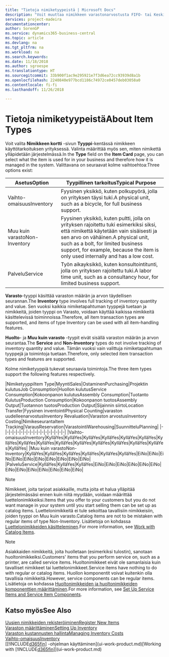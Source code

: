 ```yaml
---
title: "Tietoja nimiketyypeistä | Microsoft Docs"
description: "Voit muuttaa nimikkeen varastonarvostusta FIFO- tai Keskiarvo-arvostusmenetelmällä, esimerkiksi silloin, kun nimikkeen kustannusten muutoksen syynä on jokin muu kuin tapahtuma."
services: project-madeira
documentationcenter: 
author: SorenGP
ms.service: dynamics365-business-central
ms.topic: article
ms.devlang: na
ms.tgt_pltfrm: na
ms.workload: na
ms.search.keywords: 
ms.date: 11/18/2018
ms.author: sgroespe
ms.translationtype: HT
ms.sourcegitcommit: 33b900f1ac9e295921e7f3d6ea72cc93939d8a1b
ms.openlocfilehash: 2240840e977bcd1186c74972ce0457deb03058a0
ms.contentlocale: fi-fi
ms.lasthandoff: 11/26/2018

---
```

# <a name="about-item-types"></a><span data-ttu-id="4788e-103">Tietoja nimiketyypeistä</span><span class="sxs-lookup"><span data-stu-id="4788e-103">About Item Types</span></span>
<span data-ttu-id="4788e-104">Voit valita **Nimikkeen kortti** -sivun **Tyyppi**-kentässä nimikkeen käyttötarkoituksen yrityksessä. Valinta määrittää myös sen, miten nimikettä ylläpidetään järjestelmässä.</span><span class="sxs-lookup"><span data-stu-id="4788e-104">In the **Type** field on the **Item Card** page, you can select what the item is used for in your business and therefore how it is managed in the system.</span></span> <span data-ttu-id="4788e-105">Valittavana on seuraavat kolme vaihtoehtoa:</span><span class="sxs-lookup"><span data-stu-id="4788e-105">Three options exist:</span></span>

|<span data-ttu-id="4788e-106">Asetus</span><span class="sxs-lookup"><span data-stu-id="4788e-106">Option</span></span>|<span data-ttu-id="4788e-107">Tyypillinen tarkoitus</span><span class="sxs-lookup"><span data-stu-id="4788e-107">Typical Purpose</span></span>|
|------|-----------|
|<span data-ttu-id="4788e-108">Vaihto-omaisuus</span><span class="sxs-lookup"><span data-stu-id="4788e-108">Inventory</span></span>|<span data-ttu-id="4788e-109">Fyysinen yksikkö, kuten polkupyörä, jolla on yrityksen täysi tuki.</span><span class="sxs-lookup"><span data-stu-id="4788e-109">A physical unit, such as a bicycle, for full business support.</span></span>|
|<span data-ttu-id="4788e-110">Muu kuin varasto</span><span class="sxs-lookup"><span data-stu-id="4788e-110">Non-Inventory</span></span>|<span data-ttu-id="4788e-111">Fyysinen yksikkö, kuten pultti, jolla on yrityksen rajoitettu tuki esimerkiksi siksi, että nimikettä käytetään vain sisäisesti ja sen arvo on vähäinen.</span><span class="sxs-lookup"><span data-stu-id="4788e-111">A physical unit, such as a bolt, for limited business support, for example, because the item is only used internally and has a low cost.</span></span>|
|<span data-ttu-id="4788e-112">Palvelu</span><span class="sxs-lookup"><span data-stu-id="4788e-112">Service</span></span>|<span data-ttu-id="4788e-113">Työn aikayksikkö, kuten konsultointitunti, jolla on yrityksen rajoitettu tuki.</span><span class="sxs-lookup"><span data-stu-id="4788e-113">A labor time unit, such as a consultancy hour, for limited business support.</span></span>|

<span data-ttu-id="4788e-114">**Varasto**-tyyppi käsittää varaston määrän ja arvon täydellisen seurannan.</span><span class="sxs-lookup"><span data-stu-id="4788e-114">The **Inventory** type involves full tracking of inventory quantity and value.</span></span> <span data-ttu-id="4788e-115">Sen vuoksi kaikkia nimiketapahtuman tyyppejä tuetaan ja nimikkeitä, joiden tyyppi on Varasto, voidaan käyttää kaikissa nimikkeitä käsittelevissä toiminnoissa.</span><span class="sxs-lookup"><span data-stu-id="4788e-115">Therefore, all item transaction types are supported, and items of type Inventory can be used with all item-handling features.</span></span>

<span data-ttu-id="4788e-116">**Huolto**- ja **Muu kuin varasto** -tyypit eivät sisällä varaston määrän ja arvon seurantaa.</span><span class="sxs-lookup"><span data-stu-id="4788e-116">The **Service** and **Non-Inventory** types do not involve tracking of inventory quantity and value.</span></span> <span data-ttu-id="4788e-117">Tämän vuoksi vain valittuja nimiketapahtuman tyyppejä ja toimintoja tuetaan.</span><span class="sxs-lookup"><span data-stu-id="4788e-117">Therefore, only selected item transaction types and features are supported.</span></span>

<span data-ttu-id="4788e-118">Kolme nimiketyyppiä tukevat seuraavia toimintoja.</span><span class="sxs-lookup"><span data-stu-id="4788e-118">The three item types support the following features respectively.</span></span>

|<span data-ttu-id="4788e-119">Nimiketyyppi</span><span class="sxs-lookup"><span data-stu-id="4788e-119">Item Type</span></span>|<span data-ttu-id="4788e-120">Myynti</span><span class="sxs-lookup"><span data-stu-id="4788e-120">Sales</span></span>|<span data-ttu-id="4788e-121">Ostaminen</span><span class="sxs-lookup"><span data-stu-id="4788e-121">Purchasing</span></span>|<span data-ttu-id="4788e-122">Projektin kulutus</span><span class="sxs-lookup"><span data-stu-id="4788e-122">Job Consumption</span></span>|<span data-ttu-id="4788e-123">Huollon kulutus</span><span class="sxs-lookup"><span data-stu-id="4788e-123">Service Consumption</span></span>|<span data-ttu-id="4788e-124">Kokoonpanon kulutus</span><span class="sxs-lookup"><span data-stu-id="4788e-124">Assembly Consumption</span></span>|<span data-ttu-id="4788e-125">Tuotanto Kulutus</span><span class="sxs-lookup"><span data-stu-id="4788e-125">Production Consumption</span></span>|<span data-ttu-id="4788e-126">Kokoonpanon tuotos</span><span class="sxs-lookup"><span data-stu-id="4788e-126">Assembly Output</span></span>|<span data-ttu-id="4788e-127">Tuotannon tuotos</span><span class="sxs-lookup"><span data-stu-id="4788e-127">Production Output</span></span>|<span data-ttu-id="4788e-128">Sijainnin siirto</span><span class="sxs-lookup"><span data-stu-id="4788e-128">Location Transfer</span></span>|<span data-ttu-id="4788e-129">Fyysinen inventointi</span><span class="sxs-lookup"><span data-stu-id="4788e-129">Physical Counting</span></span>|<span data-ttu-id="4788e-130">varaston uudelleenarvostus</span><span class="sxs-lookup"><span data-stu-id="4788e-130">Inventory Revaluation</span></span>|<span data-ttu-id="4788e-131">Varaston arvostus</span><span class="sxs-lookup"><span data-stu-id="4788e-131">Inventory Costing</span></span>|<span data-ttu-id="4788e-132">Nimikeseuranta</span><span class="sxs-lookup"><span data-stu-id="4788e-132">Item Tracking</span></span>|<span data-ttu-id="4788e-133">Varaus</span><span class="sxs-lookup"><span data-stu-id="4788e-133">Reservation</span></span>|<span data-ttu-id="4788e-134">Varastointi</span><span class="sxs-lookup"><span data-stu-id="4788e-134">Warehousing</span></span>|<span data-ttu-id="4788e-135">Suunnittelu</span><span class="sxs-lookup"><span data-stu-id="4788e-135">Planning</span></span>|
|-|-|-|-|-|-|-|-|-|-|-|-|-|-|-|-|-|-|
|<span data-ttu-id="4788e-136">Vaihto-omaisuus</span><span class="sxs-lookup"><span data-stu-id="4788e-136">Inventory</span></span>|<span data-ttu-id="4788e-137">Kyllä</span><span class="sxs-lookup"><span data-stu-id="4788e-137">Yes</span></span>|<span data-ttu-id="4788e-138">Kyllä</span><span class="sxs-lookup"><span data-stu-id="4788e-138">Yes</span></span>|<span data-ttu-id="4788e-139">Kyllä</span><span class="sxs-lookup"><span data-stu-id="4788e-139">Yes</span></span>|<span data-ttu-id="4788e-140">Kyllä</span><span class="sxs-lookup"><span data-stu-id="4788e-140">Yes</span></span>|<span data-ttu-id="4788e-141">Kyllä</span><span class="sxs-lookup"><span data-stu-id="4788e-141">Yes</span></span>|<span data-ttu-id="4788e-142">Kyllä</span><span class="sxs-lookup"><span data-stu-id="4788e-142">Yes</span></span>|<span data-ttu-id="4788e-143">Kyllä</span><span class="sxs-lookup"><span data-stu-id="4788e-143">Yes</span></span>|<span data-ttu-id="4788e-144">Kyllä</span><span class="sxs-lookup"><span data-stu-id="4788e-144">Yes</span></span>|<span data-ttu-id="4788e-145">Kyllä</span><span class="sxs-lookup"><span data-stu-id="4788e-145">Yes</span></span>|<span data-ttu-id="4788e-146">Kyllä</span><span class="sxs-lookup"><span data-stu-id="4788e-146">Yes</span></span>|<span data-ttu-id="4788e-147">Kyllä</span><span class="sxs-lookup"><span data-stu-id="4788e-147">Yes</span></span>|<span data-ttu-id="4788e-148">Kyllä</span><span class="sxs-lookup"><span data-stu-id="4788e-148">Yes</span></span>|<span data-ttu-id="4788e-149">Kyllä</span><span class="sxs-lookup"><span data-stu-id="4788e-149">Yes</span></span>|<span data-ttu-id="4788e-150">Kyllä</span><span class="sxs-lookup"><span data-stu-id="4788e-150">Yes</span></span>|<span data-ttu-id="4788e-151">Kyllä</span><span class="sxs-lookup"><span data-stu-id="4788e-151">Yes</span></span>|<span data-ttu-id="4788e-152">Kyllä</span><span class="sxs-lookup"><span data-stu-id="4788e-152">Yes</span></span>|
|<span data-ttu-id="4788e-153">Muu kuin varasto</span><span class="sxs-lookup"><span data-stu-id="4788e-153">Non-Inventory</span></span>|<span data-ttu-id="4788e-154">Kyllä</span><span class="sxs-lookup"><span data-stu-id="4788e-154">Yes</span></span>|<span data-ttu-id="4788e-155">Kyllä</span><span class="sxs-lookup"><span data-stu-id="4788e-155">Yes</span></span>|<span data-ttu-id="4788e-156">Kyllä</span><span class="sxs-lookup"><span data-stu-id="4788e-156">Yes</span></span>|<span data-ttu-id="4788e-157">Kyllä</span><span class="sxs-lookup"><span data-stu-id="4788e-157">Yes</span></span>|<span data-ttu-id="4788e-158">Kyllä</span><span class="sxs-lookup"><span data-stu-id="4788e-158">Yes</span></span>|<span data-ttu-id="4788e-159">Kyllä</span><span class="sxs-lookup"><span data-stu-id="4788e-159">Yes</span></span>|<span data-ttu-id="4788e-160">Ei</span><span class="sxs-lookup"><span data-stu-id="4788e-160">No</span></span>|<span data-ttu-id="4788e-161">Ei</span><span class="sxs-lookup"><span data-stu-id="4788e-161">No</span></span>|<span data-ttu-id="4788e-162">Ei</span><span class="sxs-lookup"><span data-stu-id="4788e-162">No</span></span>|<span data-ttu-id="4788e-163">Ei</span><span class="sxs-lookup"><span data-stu-id="4788e-163">No</span></span>|<span data-ttu-id="4788e-164">Ei</span><span class="sxs-lookup"><span data-stu-id="4788e-164">No</span></span>|<span data-ttu-id="4788e-165">Ei</span><span class="sxs-lookup"><span data-stu-id="4788e-165">No</span></span>|<span data-ttu-id="4788e-166">Ei</span><span class="sxs-lookup"><span data-stu-id="4788e-166">No</span></span>|<span data-ttu-id="4788e-167">Ei</span><span class="sxs-lookup"><span data-stu-id="4788e-167">No</span></span>|<span data-ttu-id="4788e-168">Ei</span><span class="sxs-lookup"><span data-stu-id="4788e-168">No</span></span>|<span data-ttu-id="4788e-169">Ei</span><span class="sxs-lookup"><span data-stu-id="4788e-169">No</span></span>|
|<span data-ttu-id="4788e-170">Palvelu</span><span class="sxs-lookup"><span data-stu-id="4788e-170">Service</span></span>|<span data-ttu-id="4788e-171">Kyllä</span><span class="sxs-lookup"><span data-stu-id="4788e-171">Yes</span></span>|<span data-ttu-id="4788e-172">Kyllä</span><span class="sxs-lookup"><span data-stu-id="4788e-172">Yes</span></span>|<span data-ttu-id="4788e-173">Kyllä</span><span class="sxs-lookup"><span data-stu-id="4788e-173">Yes</span></span>|<span data-ttu-id="4788e-174">Ei</span><span class="sxs-lookup"><span data-stu-id="4788e-174">No</span></span>|<span data-ttu-id="4788e-175">Ei</span><span class="sxs-lookup"><span data-stu-id="4788e-175">No</span></span>|<span data-ttu-id="4788e-176">Ei</span><span class="sxs-lookup"><span data-stu-id="4788e-176">No</span></span>|<span data-ttu-id="4788e-177">Ei</span><span class="sxs-lookup"><span data-stu-id="4788e-177">No</span></span>|<span data-ttu-id="4788e-178">Ei</span><span class="sxs-lookup"><span data-stu-id="4788e-178">No</span></span>|<span data-ttu-id="4788e-179">Ei</span><span class="sxs-lookup"><span data-stu-id="4788e-179">No</span></span>|<span data-ttu-id="4788e-180">Ei</span><span class="sxs-lookup"><span data-stu-id="4788e-180">No</span></span>|<span data-ttu-id="4788e-181">Ei</span><span class="sxs-lookup"><span data-stu-id="4788e-181">No</span></span>|<span data-ttu-id="4788e-182">Ei</span><span class="sxs-lookup"><span data-stu-id="4788e-182">No</span></span>|<span data-ttu-id="4788e-183">Ei</span><span class="sxs-lookup"><span data-stu-id="4788e-183">No</span></span>|<span data-ttu-id="4788e-184">Ei</span><span class="sxs-lookup"><span data-stu-id="4788e-184">No</span></span>|<span data-ttu-id="4788e-185">Ei</span><span class="sxs-lookup"><span data-stu-id="4788e-185">No</span></span>|<span data-ttu-id="4788e-186">Ei</span><span class="sxs-lookup"><span data-stu-id="4788e-186">No</span></span>|

> [!NOTE]
> <span data-ttu-id="4788e-187">Nimikkeet, joita tarjoat asiakkaille, mutta joita et halua ylläpitää järjestelmässäsi ennen kuin niitä myydään, voidaan määrittää luettelonimikkeiksi.</span><span class="sxs-lookup"><span data-stu-id="4788e-187">Items that you offer to your customers but you do not want manage in your system until you start selling them can be set up as catalog items.</span></span> <span data-ttu-id="4788e-188">Luettelonimikkeitä ei tule sekoittaa tavallisiin nimikkeisiin, joiden tyyppi on Muu kuin varasto.</span><span class="sxs-lookup"><span data-stu-id="4788e-188">Catalog items are not to be mistaken with regular items of type Non-Inventory.</span></span> <span data-ttu-id="4788e-189">Lisätietoja on kohdassa [Luettelonimikkeiden käsitteleminen](inventory-how-work-nonstock-items.md).</span><span class="sxs-lookup"><span data-stu-id="4788e-189">For more information, see [Work with Catalog Items](inventory-how-work-nonstock-items.md).</span></span>

> [!NOTE]
> <span data-ttu-id="4788e-190">Asiakkaiden nimikkeitä, joita huolletaan (esimerkiksi tulostin), sanotaan huoltonimikkeiksi.</span><span class="sxs-lookup"><span data-stu-id="4788e-190">Customers' items that you perform service on, such as a printer, are called service items.</span></span> <span data-ttu-id="4788e-191">Huoltonimikkeet eivät ole samanlaisia kuin tavalliset nimikkeet tai luettelonimikkeet.</span><span class="sxs-lookup"><span data-stu-id="4788e-191">Service items have nothing to do with regular or catalog items.</span></span> <span data-ttu-id="4788e-192">Huollon komponentit voivat kuitenkin olla tavallisia nimikkeitä.</span><span class="sxs-lookup"><span data-stu-id="4788e-192">However, service components can be regular items.</span></span> <span data-ttu-id="4788e-193">Lisätietoja on kohdassa [Huoltonimikkeiden ja huoltonimikkeiden komponenttien määrittäminen](service-how-setup-service-items.md).</span><span class="sxs-lookup"><span data-stu-id="4788e-193">For more information, see [Set Up Service Items and Service Item Components](service-how-setup-service-items.md).</span></span>

## <a name="see-also"></a><span data-ttu-id="4788e-194">Katso myös</span><span class="sxs-lookup"><span data-stu-id="4788e-194">See Also</span></span>
[<span data-ttu-id="4788e-195">Uusien nimikkeiden rekisteröiminen</span><span class="sxs-lookup"><span data-stu-id="4788e-195">Register New Items</span></span>](inventory-how-register-new-items.md)  
[<span data-ttu-id="4788e-196">Varaston määrittäminen</span><span class="sxs-lookup"><span data-stu-id="4788e-196">Setting Up Inventory</span></span>](inventory-setup-inventory.md)  
[<span data-ttu-id="4788e-197">Varaston kustannusten hallinta</span><span class="sxs-lookup"><span data-stu-id="4788e-197">Managing Inventory Costs</span></span>](finance-manage-inventory-costs.md)  
[<span data-ttu-id="4788e-198">Vaihto-omaisuus</span><span class="sxs-lookup"><span data-stu-id="4788e-198">Inventory</span></span>](inventory-manage-inventory.md)  
<span data-ttu-id="4788e-199">[[!INCLUDE[d365fin](includes/d365fin_md.md)] -ohjelman käyttäminen](ui-work-product.md)</span><span class="sxs-lookup"><span data-stu-id="4788e-199">[Working with [!INCLUDE[d365fin](includes/d365fin_md.md)]](ui-work-product.md)</span></span>

